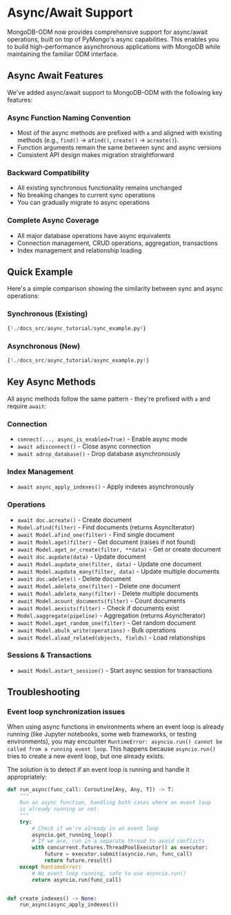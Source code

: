 # Async/Await Support

MongoDB-ODM now provides comprehensive support for async/await operations, built on top of PyMongo's async capabilities. This enables you to build high-performance asynchronous applications with MongoDB while maintaining the familiar ODM interface.

## Async Await Features

We've added async/await support to MongoDB-ODM with the following key features:

### Async Function Naming Convention

- Most of the async methods are prefixed with `a` and aligned with existing methods (e.g., `find()` → `afind()`, `create()` → `acreate()`).
- Function arguments remain the same between sync and async versions
- Consistent API design makes migration straightforward

### Backward Compatibility

- All existing synchronous functionality remains unchanged
- No breaking changes to current sync operations
- You can gradually migrate to async operations

### Complete Async Coverage

- All major database operations have async equivalents
- Connection management, CRUD operations, aggregation, transactions
- Index management and relationship loading

## Quick Example

Here's a simple comparison showing the similarity between sync and async operations:

### Synchronous (Existing)

```Python
{!./docs_src/async_tutorial/sync_example.py!}
```

### Asynchronous (New)

```Python
{!./docs_src/async_tutorial/async_example.py!}
```

## Key Async Methods

All async methods follow the same pattern - they're prefixed with `a` and require `await`:

### Connection

- `connect(..., async_is_enabled=True)` - Enable async mode
- `await adisconnect()` - Close async connection
- `await adrop_database()` - Drop database asynchronously

### Index Management

- `await async_apply_indexes()` - Apply indexes asynchronously

### Operations

- `await doc.acreate()` - Create document
- `Model.afind(filter)` - Find documents (returns AsyncIterator)
- `await Model.afind_one(filter)` - Find single document
- `await Model.aget(filter)` - Get document (raises if not found)
- `await Model.aget_or_create(filter, **data)` - Get or create document
- `await doc.aupdate(data)` - Update document
- `await Model.aupdate_one(filter, data)` - Update one document
- `await Model.aupdate_many(filter, data)` - Update multiple documents
- `await doc.adelete()` - Delete document
- `await Model.adelete_one(filter)` - Delete one document
- `await Model.adelete_many(filter)` - Delete multiple documents
- `await Model.acount_documents(filter)` - Count documents
- `await Model.aexists(filter)` - Check if documents exist
- `Model.aaggregate(pipeline)` - Aggregation (returns AsyncIterator)
- `await Model.aget_random_one(filter)` - Get random document
- `await Model.abulk_write(operations)` - Bulk operations
- `await Model.aload_related(objects, fields)` - Load relationships

### Sessions & Transactions

- `await Model.astart_session()` - Start async session for transactions

## Troubleshooting

### Event loop synchronization issues

When using async functions in environments where an event loop is already running (like Jupyter notebooks, some web frameworks, or testing environments), you may encounter `RuntimeError: asyncio.run() cannot be called from a running event loop`. This happens because `asyncio.run()` tries to create a new event loop, but one already exists.

The solution is to detect if an event loop is running and handle it appropriately:

```py
def run_async(func_call: Coroutine[Any, Any, T]) -> T:
    """
    Run an async function, handling both cases where an event loop
    is already running or not.
    """
    try:
        # Check if we're already in an event loop
        asyncio.get_running_loop()
        # If we are, run in a separate thread to avoid conflicts
        with concurrent.futures.ThreadPoolExecutor() as executor:
            future = executor.submit(asyncio.run, func_call)
            return future.result()
    except RuntimeError:
        # No event loop running, safe to use asyncio.run()
        return asyncio.run(func_call)


def create_indexes() -> None:
    run_async(async_apply_indexes())
```
